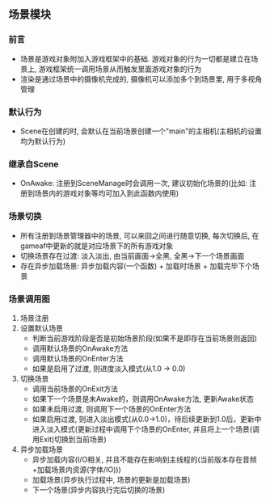 ## 场景模块

### 前言
* 场景是游戏对象附加入游戏框架中的基础. 游戏对象的行为一切都是建立在场景上, 游戏框架统一调用场景从而触发里面游戏对象的行为
* 渲染是通过场景中的摄像机完成的, 摄像机可以添加多个到场景里, 用于多视角管理

### 默认行为
* Scene在创建的时, 会默认在当前场景创建一个"main"的主相机(主相机的设置均为默认行为)

### 继承自Scene
* OnAwake: 注册到SceneManage时会调用一次, 建议初始化场景的(比如: 注册到场景内的游戏对象等均可加入到此函数内使用)

### 场景切换
* 所有注册到场景管理器中的场景, 可以来回之间进行随意切换, 每次切换后, 在gameaf中更新的就是对应场景下的所有游戏对象
* 切换场景存在过渡: 淡入淡出, 由当前画面->全黑, 全黑->下一个场景画面
* 存在异步加载场景: 异步加载内容(一个函数) + 加载时场景 + 加载完毕下个场景

### 场景调用图
1. 场景注册
2. 设置默认场景
   - 判断当前游戏阶段是否是初始场景阶段(如果不是即存在当前场景则返回)
   - 调用默认场景的OnAwake方法
   - 调用默认场景的OnEnter方法
   - 如果是启用了过渡, 则进度淡入模式(从1.0 -> 0.0)
3. 切换场景
   - 调用当前场景的OnExit方法
   - 如果下一个场景是未Awake的，则调用OnAwake方法, 更新Awake状态
   - 如果未启用过渡, 则调用下一个场景的OnEnter方法
   - 如果启用过渡, 则进入淡出模式(从0.0->1.0)，待后续更新到1.0后，更新中进入淡入模式(更新过程中调用下个场景的OnEnter, 并且将上一个场景(调用Exit)切换到当前场景)
4. 异步加载场景
   - 异步加载内容(I/O相关, 并且不能存在影响到主线程的(当前版本存在音频+加载场景内资源(字体/IO)))
   - 加载场景(异步执行过程中, 场景的更新是加载场景)
   - 下一个场景(异步内容执行完后切换的场景)